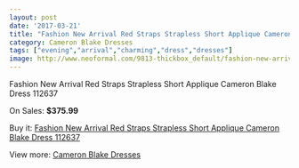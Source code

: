 ```yaml
---
layout: post
date: '2017-03-21'
title: "Fashion New Arrival Red Straps Strapless Short Applique Cameron Blake Dress 112637"
category: Cameron Blake Dresses
tags: ["evening","arrival","charming","dress","dresses"]
image: http://www.neoformal.com/9813-thickbox_default/fashion-new-arrival-red-straps-strapless-short-applique-cameron-blake-dress-112637.jpg
---
```

Fashion New Arrival Red Straps Strapless Short Applique Cameron Blake Dress 112637

On Sales: **$375.99**
<a href="https://www.neoformal.com/en/cameron-blake-dresses/3396-fashion-new-arrival-red-straps-strapless-short-applique-cameron-blake-dress-112637.html"><amp-img layout="responsive" width="600" height="600" src="//www.neoformal.com/9813-thickbox_default/fashion-new-arrival-red-straps-strapless-short-applique-cameron-blake-dress-112637.jpg" alt="Fashion New Arrival Red Straps Strapless Short Applique Cameron Blake Dress 112637 0" /></a>
<a href="https://www.neoformal.com/en/cameron-blake-dresses/3396-fashion-new-arrival-red-straps-strapless-short-applique-cameron-blake-dress-112637.html"><amp-img layout="responsive" width="600" height="600" src="//www.neoformal.com/9814-thickbox_default/fashion-new-arrival-red-straps-strapless-short-applique-cameron-blake-dress-112637.jpg" alt="Fashion New Arrival Red Straps Strapless Short Applique Cameron Blake Dress 112637 1" /></a>

Buy it: [Fashion New Arrival Red Straps Strapless Short Applique Cameron Blake Dress 112637](https://www.neoformal.com/en/cameron-blake-dresses/3396-fashion-new-arrival-red-straps-strapless-short-applique-cameron-blake-dress-112637.html "Fashion New Arrival Red Straps Strapless Short Applique Cameron Blake Dress 112637")

View more: [Cameron Blake Dresses](https://www.neoformal.com/en/40-cameron-blake-dresses "Cameron Blake Dresses")